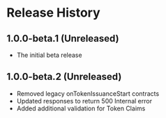 # Release History

## 1.0.0-beta.1 (Unreleased)

- The initial beta release

## 1.0.0-beta.2 (Unreleased)

- Removed legacy onTokenIssuanceStart contracts
- Updated responses to return 500 Internal error
- Added additional validation for Token Claims
